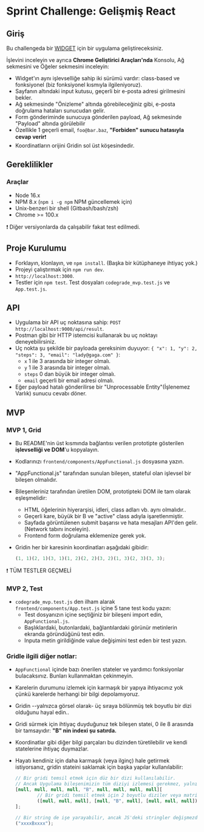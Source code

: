 # Sprint Challenge: Gelişmiş React

## Giriş

Bu challengeda bir [WIDGET](https://advanced-react-grid.herokuapp.com/) için bir uygulama geliştireceksiniz.

İşlevini inceleyin ve ayrıca **Chrome Geliştirici Araçları'nda** Konsolu, Ağ sekmesini ve Öğeler sekmesini inceleyin:

- Widget'ın aynı işlevselliğe sahip iki sürümü vardır: class-based ve fonksiyonel (biz fonksiyonel kısmıyla ilgileniyoruz).
- Sayfanın altındaki input kutusu, geçerli bir e-posta adresi girilmesini bekler.
- Ağ sekmesinde "Önizleme" altında görebileceğiniz gibi, e-posta doğrulama hataları sunucudan gelir.
- Form gönderiminde sunucuya gönderilen payload, Ağ sekmesinde "Payload" altında görülebilir
- Özellikle 1 geçerli email, `foo@bar.baz`, **"Forbiden" sunucu hatasıyla cevap verir**❗
- Koordinatların orijini Gridin sol üst köşesindedir.

## Gereklilikler

### Araçlar

- Node 16.x
- NPM 8.x (`npm i -g npm` NPM güncellemek için)
- Unix-benzeri bir shell (Gitbash/bash/zsh)
- Chrome >= 100.x

❗ Diğer versiyonlarda da çalışabilir fakat test edilmedi.

## Proje Kurulumu

- Forklayın, klonlayın, ve `npm install`. (Başka bir kütüphaneye ihtiyaç yok.)
- Projeyi çalıştırmak için `npm run dev`.
- `http://localhost:3000`.
- Testler için `npm test`. Test dosyaları `codegrade_mvp.test.js` ve `App.test.js`.

## API

- Uygulama bir API uç noktasına sahip: `POST http://localhost:9000/api/result`.
- Postman gibi bir HTTP istemcisi kullanarak bu uç noktayı deneyebilirsiniz.
- Uç nokta şu şekilde bir payloada gereksinim duyuyor: `{ "x": 1, "y": 2, "steps": 3, "email": "lady@gaga.com" }`:
     - `x` 1 ile 3 arasında bir integer olmalı.
     - `y` 1 ile 3 arasında bir integer olmalı.
     - `steps` 0 dan büyük bir integer olmalı.
     - `email` geçerli bir email adresi olmalı.
- Eğer payload hatalı gönderilirse bir "Unprocessable Entity"(İşlenemez Varlık) sunucu cevabı döner.

## MVP

### MVP 1, Grid

- Bu README'nin üst kısmında bağlantısı verilen prototipte gösterilen **işlevselliği ve DOM**'u kopyalayın.
- Kodlarınızı `frontend/components/AppFunctional.js` dosyasına yazın.
- "AppFunctional.js" tarafından sunulan bileşen, stateful olan işlevsel bir bileşen olmalıdır.
- Bileşenleriniz tarafından üretilen DOM, prototipteki DOM ile tam olarak eşleşmelidir:
     - HTML öğelerinin hiyerarşisi, idleri, class adları vb. aynı olmalıdır..
     - Geçerli kare, büyük bir B ve "active" class adıyla işaretlenmiştir.
     - Sayfada görüntülenen submit başarısı ve hata mesajları API'den gelir.(Network tabını inceleyin).
     - Frontend form doğrulama eklemenize gerek yok.
- Gridin her bir karesinin koordinatları aşağıdaki gibidir:

     ```js
     (1, 1)(2, 1)(3, 1)(1, 2)(2, 2)(3, 2)(1, 3)(2, 3)(3, 3);
     ```

❗ TÜM TESTLER GEÇMELİ

### MVP 2, Test

- `codegrade_mvp.test.js` den ilham alarak `frontend/components/App.test.js` içine 5 tane test kodu yazın:
     - Test dosyanızın içine seçtiğiniz bir bileşeni import edin, `AppFunctional.js`.
     - Başlıklardaki, butonlardaki, bağlantılardaki görünür metinlerin ekranda göründüğünü test edin.
     - Inputa metin girildiğinde value değişimini test eden bir test yazın.

### Gridle ilgili diğer notlar:

- `AppFunctional` içinde bazı önerilen stateler ve yardımcı fonksiyonlar bulacaksınız. Bunları kullanmaktan çekinmeyin.
- Karelerin durumunu izlemek için karmaşık bir yapıya ihtiyacınız yok çünkü karelerde herhangi bir bilgi depolamıyoruz.
- Gridin --yalnızca görsel olarak- üç sıraya bölünmüş tek boyutlu bir dizi olduğunu hayal edin..
- Gridi sürmek için ihtiyaç duyduğunuz tek bileşen statei, 0 ile 8 arasında bir tamsayıdır: **"B" nin indexi şu satırda.**
- Koordinatlar gibi diğer bilgi parçaları bu dizinden türetilebilir ve kendi statelerine ihtiyaç duymazlar.
- Hayatı kendiniz için daha karmaşık (veya ilginç) hale getirmek istiyorsanız, gridin stateini saklamak için başka yapılar kullanılabilir:

     ```js
     // Bir gridi temsil etmek için düz bir dizi kullanılabilir.
     // Ancak Uygulama bileşenimizin tüm diziyi izlemesi gerekmez, yalnızca "B"nin olduğu dizini izlemesi gerekir.
     [null, null, null, null, "B", null, null, null, null][
             // Bir gridi temsil etmek için 2 boyutlu diziler veya matrisler kullanılabilir, ancak bu, bu projede önerilmez:
             ([null, null, null], [null, "B", null], [null, null, null])
     ];

     // Bir string de işe yarayabilir, ancak JS'deki stringler değişmezdir ve bu yaklaşımı elverişsiz hale getirir:
     ("xxxxBxxxx");
     ```

